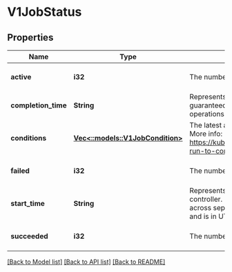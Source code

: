 # V1JobStatus

## Properties
Name | Type | Description | Notes
------------ | ------------- | ------------- | -------------
**active** | **i32** | The number of actively running pods. | [optional] [default to null]
**completion_time** | **String** | Represents time when the job was completed. It is not guaranteed to be set in happens-before order across separate operations. It is represented in RFC3339 form and is in UTC. | [optional] [default to null]
**conditions** | [**Vec<::models::V1JobCondition>**](v1.JobCondition.md) | The latest available observations of an object&#39;s current state. More info: https://kubernetes.io/docs/concepts/workloads/controllers/jobs-run-to-completion/ | [optional] [default to null]
**failed** | **i32** | The number of pods which reached phase Failed. | [optional] [default to null]
**start_time** | **String** | Represents time when the job was acknowledged by the job controller. It is not guaranteed to be set in happens-before order across separate operations. It is represented in RFC3339 form and is in UTC. | [optional] [default to null]
**succeeded** | **i32** | The number of pods which reached phase Succeeded. | [optional] [default to null]

[[Back to Model list]](../README.md#documentation-for-models) [[Back to API list]](../README.md#documentation-for-api-endpoints) [[Back to README]](../README.md)


